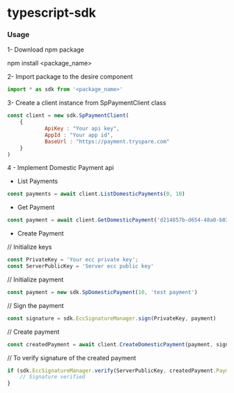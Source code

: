 # typescript-sdk

### Usage

1- Download npm package

npm install <package_name>

2- Import package to the desire component

```javascript
import * as sdk from '<package_name>'
```

3- Create a client instance from SpPaymentClient class

```javascript
const client = new sdk.SpPaymentClient(
    {
            ApiKey : "Your api key",
            AppId : "Your app id",
            BaseUrl : "https://payment.tryspare.com"
    }
)
```

4 - Implement Domestic Payment api

- List Payments
```javascript
const payments = await client.ListDomesticPayments(0, 10)
```

- Get Payment
```javascript
const payment = await client.GetDomesticPayment('d214857b-d654-48a0-b039-42b46b0e2')
```

- Create Payment

 // Initialize keys
```javascript
const PrivateKey = 'Your ecc private key';
const ServerPublicKey = 'Server ecc public key'
```

 // Initialize payment
```javascript
const payment = new sdk.SpDomesticPayment(10, 'test payment')
```

 // Sign the payment
```javascript
const signature = sdk.EccSignatureManager.sign(PrivateKey, payment)
```
 // Create payment
```javascript
const createdPayment = await client.CreateDomesticPayment(payment, signature)
```

 // To verify signature of the created payment
```javascript
if (sdk.EccSignatureManager.verify(ServerPublicKey, createdPayment.Payment, createdPayment.Signature)) {
    // Signature verified
}
```
